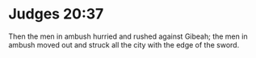 # Judges 20:37

Then the men in ambush hurried and rushed against Gibeah; the men in ambush moved out and struck all the city with the edge of the sword.
